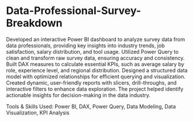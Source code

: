 # Data-Professional-Survey-Breakdown
Developed an interactive Power BI dashboard to analyze survey data from data professionals, providing key insights into industry trends, job satisfaction, salary distribution, and tool usage. Utilized Power Query to clean and transform raw survey data, ensuring accuracy and consistency. Built DAX measures to calculate essential KPIs, such as average salary by role, experience level, and regional distribution. Designed a structured data model with optimized relationships for efficient querying and visualization. Created dynamic, user-friendly reports with slicers, drill-throughs, and interactive filters to enhance data exploration. The project helped identify actionable insights for decision-making in the data industry.

Tools & Skills Used: Power BI, DAX, Power Query, Data Modeling, Data Visualization, KPI Analysis
